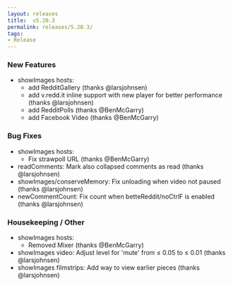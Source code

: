 ```yaml
---
layout: releases
title:  v5.20.3
permalink: releases/5.20.3/
tags:
- Release
---
```


### New Features

- showImages hosts:
    - add RedditGallery (thanks @larsjohnsen)
    - add v.redd.it inline support with new player for better performance (thanks @larsjohnsen)
    - add RedditPolls (thanks @BenMcGarry)
    - add Facebook Video (thanks @BenMcGarry)

### Bug Fixes

- showImages hosts:
    - Fix strawpoll URL (thanks @BenMcGarry)
- readComments: Mark also collapsed comments as read (thanks @larsjohnsen)
- showImages/conserveMemory: Fix unloading when video not paused (thanks @larsjohnsen)
- newCommentCount: Fix count when betteReddit/noCtrlF is enabled (thanks @larsjohnsen)

### Housekeeping / Other

- showImages hosts:
    - Removed Mixer (thanks @BenMcGarry)
- showImages video: Adjust level for 'mute' from ≤ 0.05 to ≤ 0.01 (thanks @larsjohnsen)
- showImages filmstrips: Add way to view earlier pieces (thanks @larsjohnsen)
